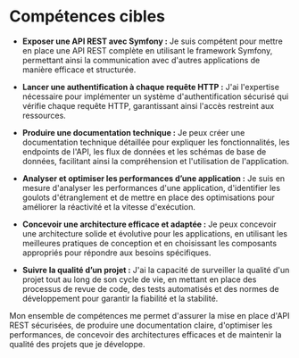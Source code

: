 # Compétences cibles

- **Exposer une API REST avec Symfony :** Je suis compétent pour mettre en place une API REST complète en utilisant le framework Symfony, permettant ainsi la communication avec d'autres applications de manière efficace et structurée.

- **Lancer une authentification à chaque requête HTTP :** J'ai l'expertise nécessaire pour implémenter un système d'authentification sécurisé qui vérifie chaque requête HTTP, garantissant ainsi l'accès restreint aux ressources.

- **Produire une documentation technique :** Je peux créer une documentation technique détaillée pour expliquer les fonctionnalités, les endpoints de l'API, les flux de données et les schémas de base de données, facilitant ainsi la compréhension et l'utilisation de l'application.

- **Analyser et optimiser les performances d’une application :** Je suis en mesure d'analyser les performances d'une application, d'identifier les goulots d'étranglement et de mettre en place des optimisations pour améliorer la réactivité et la vitesse d'exécution.

- **Concevoir une architecture efficace et adaptée :** Je peux concevoir une architecture solide et évolutive pour les applications, en utilisant les meilleures pratiques de conception et en choisissant les composants appropriés pour répondre aux besoins spécifiques.

- **Suivre la qualité d’un projet :** J'ai la capacité de surveiller la qualité d'un projet tout au long de son cycle de vie, en mettant en place des processus de revue de code, des tests automatisés et des normes de développement pour garantir la fiabilité et la stabilité.

Mon ensemble de compétences me permet d'assurer la mise en place d'API REST sécurisées, de produire une documentation claire, d'optimiser les performances, de concevoir des architectures efficaces et de maintenir la qualité des projets que je développe.

